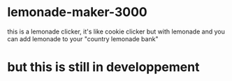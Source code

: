# lemonade-maker-3000
this is a lemonade clicker, it's like cookie clicker but with lemonade and you can add lemonade to your "country lemonade bank"

 # but this is still in developpement
